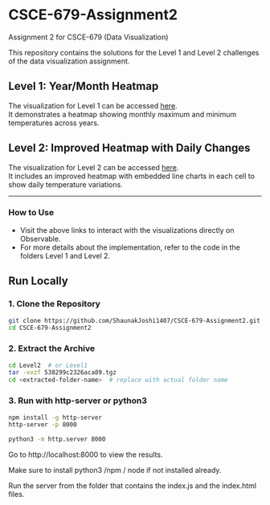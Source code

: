 # CSCE-679-Assignment2
Assignment 2 for CSCE-679 (Data Visualization)

This repository contains the solutions for the Level 1 and Level 2 challenges of the data visualization assignment.

## Level 1: Year/Month Heatmap
The visualization for Level 1 can be accessed [here](https://observablehq.com/d/141b7a17dac7f382).  
It demonstrates a heatmap showing monthly maximum and minimum temperatures across years.

## Level 2: Improved Heatmap with Daily Changes
The visualization for Level 2 can be accessed [here](https://observablehq.com/d/538299c2326aca89).  
It includes an improved heatmap with embedded line charts in each cell to show daily temperature variations.

---

### How to Use
- Visit the above links to interact with the visualizations directly on Observable.
- For more details about the implementation, refer to the code in the folders Level 1 and Level 2.

## Run Locally

### 1. Clone the Repository
```bash
git clone https://github.com/ShaunakJoshi1407/CSCE-679-Assignment2.git
cd CSCE-679-Assignment2
```

### 2. Extract the Archive
```bash
cd Level2  # or Level1
tar -xvzf 538299c2326aca89.tgz
cd <extracted-folder-name>  # replace with actual folder name
```

### 3. Run with http-server or python3
```bash
npm install -g http-server
http-server -p 8000
```

```bash
python3 -m http.server 8000
```

Go to http://localhost:8000 to view the results.

Make sure to install python3 /npm / node if not installed already. 

Run the server from the folder that contains the index.js and the index.html files.
